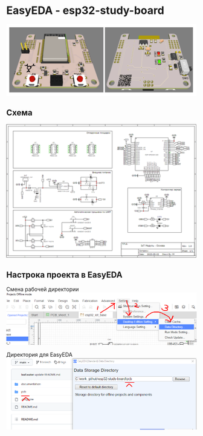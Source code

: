 # EasyEDA - esp32-study-board 

![Image](./documentation/img/overview.png)

## Схема
![Image](./documentation/img/final-circuit.png)

## Настрока проекта в EasyEDA 
Смена рабочей директории
![Image](./documentation/img/eda-step-1.png)

Директория для EasyEDA 
![Image](./documentation/img/eda-step-2.png)
